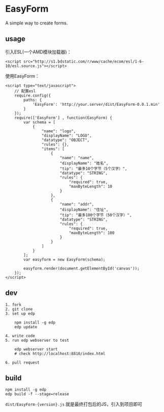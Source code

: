 EasyForm
========

A simple way to create forms.

## usage

引入ESL(一个AMD模块加载器)：

    <script src="http://s1.bdstatic.com/r/www/cache/ecom/esl/1-6-10/esl.source.js"></script>

使用EasyForm：

    <script type="text/javascript">
        // 配置esl
        require.config({
            paths: {
                'EasyForm': 'http://your.server/dist/EasyForm-0.0.1.min'
            }
        });
        require(['EasyForm'] , function(EasyForm) {
            var schema = [
                {
                    "name": "logo",
                    "displayName": "LOGO",
                    "datatype": "OBJECT",
                    "rules": {},
                    "items": [
                        {
                            "name": "name",
                            "displayName": "姓名",
                            "tip": "最多10个字节（5个汉字）",
                            "datatype": "STRING",
                            "rules": {
                                "required": true,
                                "maxByteLength": 10
                            }
                        },
                        {
                            "name": "addr",
                            "displayName": "住址",
                            "tip": "最多100个字节（50个汉字）",
                            "datatype": "STRING",
                            "rules": {
                                "required": true,
                                "maxByteLength": 100
                            }
                        }
                    ]
                }
            ];
            var easyform = new EasyForm(schema);

            easyform.render(document.getElementById('canvas'));
        });
    </script>

## dev

    1. fork
    2. git clone
    3. set up edp

        npm install -g edp
        edp update

    4. write code
    5. run edp webserver to test

        edp webserver start
        # check http://localhost:8810/index.html

    6. pull request

## build

    npm install -g edp
    edp build -f --stage=release

`dist/EasyForm-{version}.js` 就是最终打包后的JS，引入到项目即可
